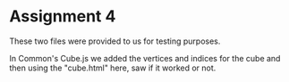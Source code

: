 # Assignment 4

These two files were provided to us for testing purposes.

In Common's Cube.js we added the vertices and indices for the cube and then using the "cube.html" here, saw if it worked or not.
